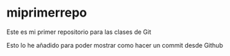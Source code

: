 # miprimerrepo
Este es mi primer repositorio para las clases de Git

Esto lo he añadido para poder mostrar como hacer un commit desde Github
